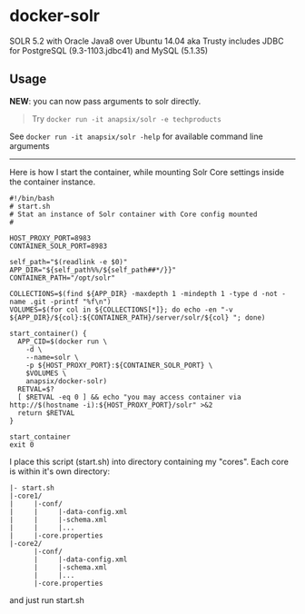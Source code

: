docker-solr
===================

SOLR 5.2 with Oracle Java8 over Ubuntu 14.04 aka Trusty
includes JDBC for PostgreSQL (9.3-1103.jdbc41) and MySQL (5.1.35)

## Usage

**NEW**: you can now pass arguments to solr directly.
> Try `docker run -it anapsix/solr -e techproducts`

See `docker run -it anapsix/solr -help` for available command line arguments

------

Here is how I start the container, while mounting Solr Core settings inside the container instance.

    #!/bin/bash
    # start.sh
    # Stat an instance of Solr container with Core config mounted
    #

    HOST_PROXY_PORT=8983
    CONTAINER_SOLR_PORT=8983

    self_path="$(readlink -e $0)"
    APP_DIR="${self_path%%/${self_path##*/}}"
    CONTAINER_PATH="/opt/solr"

    COLLECTIONS=$(find ${APP_DIR} -maxdepth 1 -mindepth 1 -type d -not -name .git -printf "%f\n")
    VOLUMES=$(for col in ${COLLECTIONS[*]}; do echo -en "-v ${APP_DIR}/${col}:${CONTAINER_PATH}/server/solr/${col} "; done)

    start_container() {
      APP_CID=$(docker run \
        -d \
        --name=solr \
        -p ${HOST_PROXY_PORT}:${CONTAINER_SOLR_PORT} \
        $VOLUMES \
        anapsix/docker-solr)
      RETVAL=$?
      [ $RETVAL -eq 0 ] && echo "you may access container via http://$(hostname -i):${HOST_PROXY_PORT}/solr" >&2
      return $RETVAL
    }

    start_container
    exit 0



I place this script (start.sh) into directory containing my "cores". Each core is within it's own directory:

    |- start.sh
    |-core1/
    |     |-conf/
    |     |     |-data-config.xml
    |     |     |-schema.xml
    |     |     |...
    |     |-core.properties
    |-core2/
          |-conf/
          |     |-data-config.xml
          |     |-schema.xml
          |     |...
          |-core.properties

and just run start.sh
